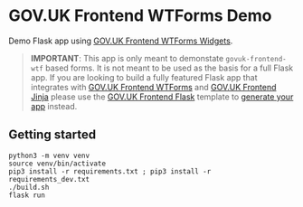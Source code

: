 # GOV.UK Frontend WTForms Demo

Demo Flask app using [GOV.UK Frontend WTForms Widgets](https://github.com/LandRegistry/govuk-frontend-wtf).

> **IMPORTANT**: This app is only meant to demonstate `govuk-frontend-wtf` based forms. It is not meant to be used as the basis for a full Flask app. If you are looking to build a fully featured Flask app that integrates with [GOV.UK Frontend WTForms](https://github.com/LandRegistry/govuk-frontend-wtf) and [GOV.UK Frontend Jinja](https://github.com/LandRegistry/govuk-frontend-jinja) please use the [GOV.UK Frontend Flask](https://github.com/LandRegistry/govuk-frontend-flask) template to [generate your app](https://github.com/LandRegistry/govuk-frontend-flask/generate) instead.

## Getting started

```shell
python3 -m venv venv
source venv/bin/activate
pip3 install -r requirements.txt ; pip3 install -r requirements_dev.txt
./build.sh
flask run
```
